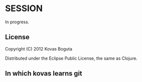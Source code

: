 # SESSION

In progress.

## License

Copyright (C) 2012 Kovas Boguta

Distributed under the Eclipse Public License, the same as Clojure.

## In which kovas learns git
